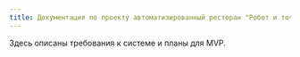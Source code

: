 ```yaml
---
title: Документация по проекту автоматизированный ресторан "Робот и точка"
---
```


Здесь описаны требования к системе и планы для MVP.
